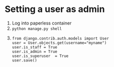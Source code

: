 # Setting a user as admin

1. Log into paperless container
2. `python manage.py shell`
3. ```
   from django.contrib.auth.models import User
   user = User.objects.get(username="myname")
   user.is_staff = True
   user.is_admin = True
   user.is_superuser  = True
   user.save()
   ```